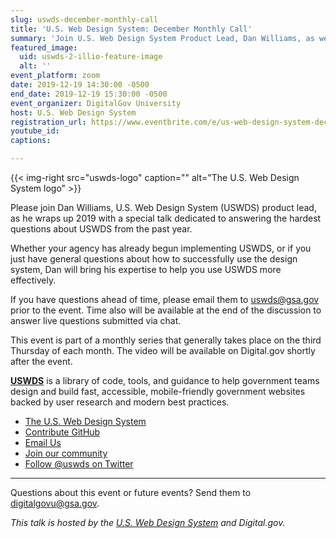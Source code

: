 ```yaml
---
slug: uswds-december-monthly-call
title: 'U.S. Web Design System: December Monthly Call'
summary: 'Join U.S. Web Design System Product Lead, Dan Williams, as we discuss the USWDS and answer your questions&#46;'
featured_image:
  uid: uswds-2-illio-feature-image
  alt: ''
event_platform: zoom
date: 2019-12-19 14:30:00 -0500
end_date: 2019-12-19 15:30:00 -0500
event_organizer: DigitalGov University
host: U.S. Web Design System
registration_url: https://www.eventbrite.com/e/us-web-design-system-december-monthly-call-registration-83901699241
youtube_id:
captions: 

---
```


{{< img-right src="uswds-logo" caption="" alt="The U.S. Web Design System logo" >}}

Please join Dan Williams, U.S. Web Design System (USWDS) product lead, as he wraps up 2019 with a special talk dedicated to answering the hardest questions about USWDS from the past year.

Whether your agency has already begun implementing USWDS, or if you just have general questions about how to successfully use the design system, Dan will bring his expertise to help you use USWDS more effectively.

If you have questions ahead of time, please email them to [uswds@gsa.gov](mailto:uswds@gsa.gov) prior to the event. Time also will be available at the end of the discussion to answer live questions submitted via chat.

This event is part of a monthly series that generally takes place on the third Thursday of each month. The video will be available on Digital.gov shortly after the event.

[**USWDS**](https://designsystem.digital.gov/) is a library of code, tools, and guidance to help government teams design and build fast, accessible, mobile-friendly government websites backed by user research and modern best practices.

- [The U.S. Web Design System](https://designsystem.digital.gov/)
- [Contribute GitHub](https://github.com/uswds/uswds/issues)
- [Email Us](mailto:uswds@gsa.gov)
- [Join our community](https://digital.gov/communities/uswds/)
- [Follow @uswds on Twitter](https://twitter.com/uswds)

---

Questions about this event or future events? Send them to [digitalgovu@gsa.gov](mailto:digitalgovu@gsa.gov).

_This talk is hosted by the [U.S. Web Design System](https://designsystem.digital.gov/) and Digital.gov._
